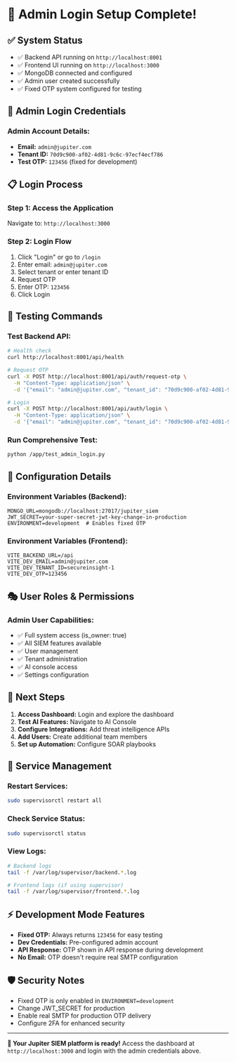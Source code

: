 # 🎯 Admin Login Setup Complete!

## ✅ System Status
- ✅ Backend API running on `http://localhost:8001`
- ✅ Frontend UI running on `http://localhost:3000`
- ✅ MongoDB connected and configured
- ✅ Admin user created successfully
- ✅ Fixed OTP system configured for testing

## 🔑 Admin Login Credentials

### **Admin Account Details:**
- **Email:** `admin@jupiter.com`
- **Tenant ID:** `70d9c900-af02-4d81-9c6c-97ecf4ecf786`
- **Test OTP:** `123456` (fixed for development)

## 📋 Login Process

### **Step 1: Access the Application**
Navigate to: `http://localhost:3000`

### **Step 2: Login Flow**
1. Click "Login" or go to `/login`
2. Enter email: `admin@jupiter.com`
3. Select tenant or enter tenant ID
4. Request OTP
5. Enter OTP: `123456`
6. Click Login

## 🧪 Testing Commands

### **Test Backend API:**
```bash
# Health check
curl http://localhost:8001/api/health

# Request OTP
curl -X POST http://localhost:8001/api/auth/request-otp \
  -H "Content-Type: application/json" \
  -d '{"email": "admin@jupiter.com", "tenant_id": "70d9c900-af02-4d81-9c6c-97ecf4ecf786"}'

# Login
curl -X POST http://localhost:8001/api/auth/login \
  -H "Content-Type: application/json" \
  -d '{"email": "admin@jupiter.com", "tenant_id": "70d9c900-af02-4d81-9c6c-97ecf4ecf786", "otp": "123456"}'
```

### **Run Comprehensive Test:**
```bash
python /app/test_admin_login.py
```

## 🔧 Configuration Details

### **Environment Variables (Backend):**
```env
MONGO_URL=mongodb://localhost:27017/jupiter_siem
JWT_SECRET=your-super-secret-jwt-key-change-in-production
ENVIRONMENT=development  # Enables fixed OTP
```

### **Environment Variables (Frontend):**
```env
VITE_BACKEND_URL=/api
VITE_DEV_EMAIL=admin@jupiter.com
VITE_DEV_TENANT_ID=secureinsight-1
VITE_DEV_OTP=123456
```

## 🎭 User Roles & Permissions

### **Admin User Capabilities:**
- ✅ Full system access (is_owner: true)
- ✅ All SIEM features available
- ✅ User management
- ✅ Tenant administration  
- ✅ AI console access
- ✅ Settings configuration

## 🚀 Next Steps

1. **Access Dashboard:** Login and explore the dashboard
2. **Test AI Features:** Navigate to AI Console
3. **Configure Integrations:** Add threat intelligence APIs
4. **Add Users:** Create additional team members
5. **Set up Automation:** Configure SOAR playbooks

## 🔄 Service Management

### **Restart Services:**
```bash
sudo supervisorctl restart all
```

### **Check Service Status:**
```bash
sudo supervisorctl status
```

### **View Logs:**
```bash
# Backend logs
tail -f /var/log/supervisor/backend.*.log

# Frontend logs (if using supervisor)
tail -f /var/log/supervisor/frontend.*.log
```

## ⚡ Development Mode Features

- **Fixed OTP:** Always returns `123456` for easy testing
- **Dev Credentials:** Pre-configured admin account
- **API Response:** OTP shown in API response during development
- **No Email:** OTP doesn't require real SMTP configuration

## 🛡️ Security Notes

- Fixed OTP is only enabled in `ENVIRONMENT=development`
- Change JWT_SECRET for production
- Enable real SMTP for production OTP delivery
- Configure 2FA for enhanced security

---
**🎉 Your Jupiter SIEM platform is ready!** 
Access the dashboard at `http://localhost:3000` and login with the admin credentials above.